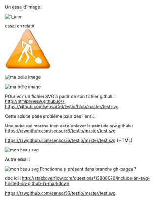 Un essai d'image :

![1_icon](https://f.cloud.github.com/assets/1547478/1111021/4a054d02-199f-11e3-813f-76af21b66d59.png)

essai en relatif   
![image locale](images/en_travaux.gif)

![ma belle image](https://raw.github.com/sensor56/testio/master/images/en_travaux.gif)



![ma belle image](http://www.mon-club-elec.fr/mes_images/clipart/logo_pyduino.png)


POur voir un fichier SVG à partir de son fichier github : 
http://htmlpreview.github.io/?https://github.com/sensor56/testio/blob/master/test.svg

Cette soluce pose problème pour des liens... 

Une autre qui marche bien est d'enlever le point de raw.github : 
https://rawgithub.com/sensor56/testio/master/test.svg

<a href="" target="_blank">https://rawgithub.com/sensor56/testio/master/test.svg</a> (HTML)

![mon beau svg](https://rawgithub.com/sensor56/testio/master/test.svg)

Autre essai : 

![mon beau svg](http://sensor56.github.io/testio/blob/master/test.svg)
Fonctionne si présent dans branche gh-pages ? 


doc ici : http://stackoverflow.com/questions/13808020/include-an-svg-hosted-on-github-in-markdown

<a href="" target="_blank">https://rawgithub.com/sensor56/testio/master/test.svg</a>
